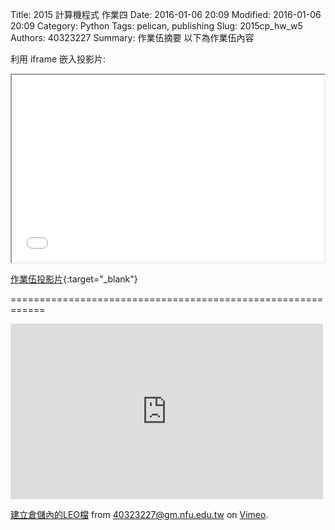 Title: 2015 計算機程式 作業四
Date: 2016-01-06 20:09
Modified: 2016-01-06 20:09
Category: Python
Tags: pelican, publishing
Slug: 2015cp_hw_w5
Authors: 40323227
Summary: 作業伍摘要
以下為作業伍內容

利用 iframe 嵌入投影片:

<iframe src="simplest3.html" width="500" height="300"></iframe>

[作業伍投影片](simplest5.html){:target="_blank"}

============================================================


 <iframe src="https://player.vimeo.com/video/150795426" width="500" height="281" frameborder="0" webkitallowfullscreen mozallowfullscreen allowfullscreen></iframe> <p><a href="https://vimeo.com/150795426">建立倉儲內的LEO檔</a> from <a href="https://vimeo.com/user45396653">40323227@gm.nfu.edu.tw</a> on <a href="https://vimeo.com">Vimeo</a>.</p>
 
